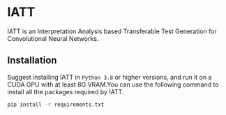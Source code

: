# IATT

IATT is an Interpretation Analysis based Transferable Test Generation for Convolutional Neural Networks.

## Installation

Suggest installing IATT in ```Python 3.8``` or higher versions, and run it on a CUDA GPU with at least 8G VRAM.You can use the following command to install all the packages required by IATT.

```bash
pip install -r requirements.txt
```

